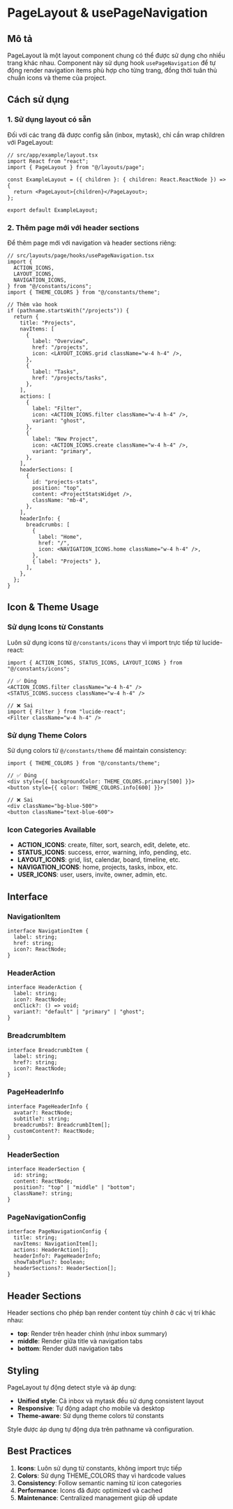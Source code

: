 # PageLayout & usePageNavigation

## Mô tả

PageLayout là một layout component chung có thể được sử dụng cho nhiều trang khác nhau. Component này sử dụng hook `usePageNavigation` để tự động render navigation items phù hợp cho từng trang, đồng thời tuân thủ chuẩn icons và theme của project.

## Cách sử dụng

### 1. Sử dụng layout có sẵn

Đối với các trang đã được config sẵn (inbox, mytask), chỉ cần wrap children với PageLayout:

```tsx
// src/app/example/layout.tsx
import React from "react";
import { PageLayout } from "@/layouts/page";

const ExampleLayout = ({ children }: { children: React.ReactNode }) => {
  return <PageLayout>{children}</PageLayout>;
};

export default ExampleLayout;
```

### 2. Thêm page mới với header sections

Để thêm page mới với navigation và header sections riêng:

```tsx
// src/layouts/page/hooks/usePageNavigation.tsx
import {
  ACTION_ICONS,
  LAYOUT_ICONS,
  NAVIGATION_ICONS,
} from "@/constants/icons";
import { THEME_COLORS } from "@/constants/theme";

// Thêm vào hook
if (pathname.startsWith("/projects")) {
  return {
    title: "Projects",
    navItems: [
      {
        label: "Overview",
        href: "/projects",
        icon: <LAYOUT_ICONS.grid className="w-4 h-4" />,
      },
      {
        label: "Tasks",
        href: "/projects/tasks",
      },
    ],
    actions: [
      {
        label: "Filter",
        icon: <ACTION_ICONS.filter className="w-4 h-4" />,
        variant: "ghost",
      },
      {
        label: "New Project",
        icon: <ACTION_ICONS.create className="w-4 h-4" />,
        variant: "primary",
      },
    ],
    headerSections: [
      {
        id: "projects-stats",
        position: "top",
        content: <ProjectStatsWidget />,
        className: "mb-4",
      },
    ],
    headerInfo: {
      breadcrumbs: [
        {
          label: "Home",
          href: "/",
          icon: <NAVIGATION_ICONS.home className="w-4 h-4" />,
        },
        { label: "Projects" },
      ],
    },
  };
}
```

## Icon & Theme Usage

### Sử dụng Icons từ Constants

Luôn sử dụng icons từ `@/constants/icons` thay vì import trực tiếp từ lucide-react:

```tsx
import { ACTION_ICONS, STATUS_ICONS, LAYOUT_ICONS } from "@/constants/icons";

// ✅ Đúng
<ACTION_ICONS.filter className="w-4 h-4" />
<STATUS_ICONS.success className="w-4 h-4" />

// ❌ Sai
import { Filter } from "lucide-react";
<Filter className="w-4 h-4" />
```

### Sử dụng Theme Colors

Sử dụng colors từ `@/constants/theme` để maintain consistency:

```tsx
import { THEME_COLORS } from "@/constants/theme";

// ✅ Đúng
<div style={{ backgroundColor: THEME_COLORS.primary[500] }}>
<button style={{ color: THEME_COLORS.info[600] }}>

// ❌ Sai
<div className="bg-blue-500">
<button className="text-blue-600">
```

### Icon Categories Available

- **ACTION_ICONS**: create, filter, sort, search, edit, delete, etc.
- **STATUS_ICONS**: success, error, warning, info, pending, etc.
- **LAYOUT_ICONS**: grid, list, calendar, board, timeline, etc.
- **NAVIGATION_ICONS**: home, projects, tasks, inbox, etc.
- **USER_ICONS**: user, users, invite, owner, admin, etc.

## Interface

### NavigationItem

```tsx
interface NavigationItem {
  label: string;
  href: string;
  icon?: ReactNode;
}
```

### HeaderAction

```tsx
interface HeaderAction {
  label: string;
  icon?: ReactNode;
  onClick?: () => void;
  variant?: "default" | "primary" | "ghost";
}
```

### BreadcrumbItem

```tsx
interface BreadcrumbItem {
  label: string;
  href?: string;
  icon?: ReactNode;
}
```

### PageHeaderInfo

```tsx
interface PageHeaderInfo {
  avatar?: ReactNode;
  subtitle?: string;
  breadcrumbs?: BreadcrumbItem[];
  customContent?: ReactNode;
}
```

### HeaderSection

```tsx
interface HeaderSection {
  id: string;
  content: ReactNode;
  position?: "top" | "middle" | "bottom";
  className?: string;
}
```

### PageNavigationConfig

```tsx
interface PageNavigationConfig {
  title: string;
  navItems: NavigationItem[];
  actions: HeaderAction[];
  headerInfo?: PageHeaderInfo;
  showTabsPlus?: boolean;
  headerSections?: HeaderSection[];
}
```

## Header Sections

Header sections cho phép bạn render content tùy chỉnh ở các vị trí khác nhau:

- **top**: Render trên header chính (như inbox summary)
- **middle**: Render giữa title và navigation tabs
- **bottom**: Render dưới navigation tabs

## Styling

PageLayout tự động detect style và áp dụng:

- **Unified style**: Cả inbox và mytask đều sử dụng consistent layout
- **Responsive**: Tự động adapt cho mobile và desktop
- **Theme-aware**: Sử dụng theme colors từ constants

Style được áp dụng tự động dựa trên pathname và configuration.

## Best Practices

1. **Icons**: Luôn sử dụng từ constants, không import trực tiếp
2. **Colors**: Sử dụng THEME_COLORS thay vì hardcode values
3. **Consistency**: Follow semantic naming từ icon categories
4. **Performance**: Icons đã được optimized và cached
5. **Maintenance**: Centralized management giúp dễ update
